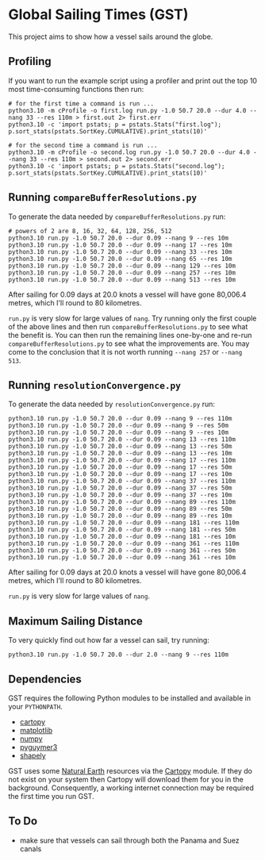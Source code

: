 # Global Sailing Times (GST)

This project aims to show how a vessel sails around the globe.

## Profiling

If you want to run the example script using a profiler and print out the top 10 most time-consuming functions then run:

```
# for the first time a command is run ...
python3.10 -m cProfile -o first.log run.py -1.0 50.7 20.0 --dur 4.0 --nang 33 --res 110m > first.out 2> first.err
python3.10 -c 'import pstats; p = pstats.Stats("first.log"); p.sort_stats(pstats.SortKey.CUMULATIVE).print_stats(10)'

# for the second time a command is run ...
python3.10 -m cProfile -o second.log run.py -1.0 50.7 20.0 --dur 4.0 --nang 33 --res 110m > second.out 2> second.err
python3.10 -c 'import pstats; p = pstats.Stats("second.log"); p.sort_stats(pstats.SortKey.CUMULATIVE).print_stats(10)'
```

## Running `compareBufferResolutions.py`

To generate the data needed by `compareBufferResolutions.py` run:

```
# powers of 2 are 8, 16, 32, 64, 128, 256, 512
python3.10 run.py -1.0 50.7 20.0 --dur 0.09 --nang 9 --res 10m
python3.10 run.py -1.0 50.7 20.0 --dur 0.09 --nang 17 --res 10m
python3.10 run.py -1.0 50.7 20.0 --dur 0.09 --nang 33 --res 10m
python3.10 run.py -1.0 50.7 20.0 --dur 0.09 --nang 65 --res 10m
python3.10 run.py -1.0 50.7 20.0 --dur 0.09 --nang 129 --res 10m
python3.10 run.py -1.0 50.7 20.0 --dur 0.09 --nang 257 --res 10m
python3.10 run.py -1.0 50.7 20.0 --dur 0.09 --nang 513 --res 10m
```

After sailing for 0.09 days at 20.0 knots a vessel will have gone 80,006.4 metres, which I'll round to 80 kilometres.

`run.py` is very slow for large values of `nang`. Try running only the first couple of the above lines and then run `compareBufferResolutions.py` to see what the benefit is. You can then run the remaining lines one-by-one and re-run `compareBufferResolutions.py` to see what the improvements are. You may come to the conclusion that it is not worth running `--nang 257` or `--nang 513`.

## Running `resolutionConvergence.py`

To generate the data needed by `resolutionConvergence.py` run:

```
python3.10 run.py -1.0 50.7 20.0 --dur 0.09 --nang 9 --res 110m
python3.10 run.py -1.0 50.7 20.0 --dur 0.09 --nang 9 --res 50m
python3.10 run.py -1.0 50.7 20.0 --dur 0.09 --nang 9 --res 10m
python3.10 run.py -1.0 50.7 20.0 --dur 0.09 --nang 13 --res 110m
python3.10 run.py -1.0 50.7 20.0 --dur 0.09 --nang 13 --res 50m
python3.10 run.py -1.0 50.7 20.0 --dur 0.09 --nang 13 --res 10m
python3.10 run.py -1.0 50.7 20.0 --dur 0.09 --nang 17 --res 110m
python3.10 run.py -1.0 50.7 20.0 --dur 0.09 --nang 17 --res 50m
python3.10 run.py -1.0 50.7 20.0 --dur 0.09 --nang 17 --res 10m
python3.10 run.py -1.0 50.7 20.0 --dur 0.09 --nang 37 --res 110m
python3.10 run.py -1.0 50.7 20.0 --dur 0.09 --nang 37 --res 50m
python3.10 run.py -1.0 50.7 20.0 --dur 0.09 --nang 37 --res 10m
python3.10 run.py -1.0 50.7 20.0 --dur 0.09 --nang 89 --res 110m
python3.10 run.py -1.0 50.7 20.0 --dur 0.09 --nang 89 --res 50m
python3.10 run.py -1.0 50.7 20.0 --dur 0.09 --nang 89 --res 10m
python3.10 run.py -1.0 50.7 20.0 --dur 0.09 --nang 181 --res 110m
python3.10 run.py -1.0 50.7 20.0 --dur 0.09 --nang 181 --res 50m
python3.10 run.py -1.0 50.7 20.0 --dur 0.09 --nang 181 --res 10m
python3.10 run.py -1.0 50.7 20.0 --dur 0.09 --nang 361 --res 110m
python3.10 run.py -1.0 50.7 20.0 --dur 0.09 --nang 361 --res 50m
python3.10 run.py -1.0 50.7 20.0 --dur 0.09 --nang 361 --res 10m
```

After sailing for 0.09 days at 20.0 knots a vessel will have gone 80,006.4 metres, which I'll round to 80 kilometres.

`run.py` is very slow for large values of `nang`.

## Maximum Sailing Distance

To very quickly find out how far a vessel can sail, try running:

```
python3.10 run.py -1.0 50.7 20.0 --dur 2.0 --nang 9 --res 110m
```

## Dependencies

GST requires the following Python modules to be installed and available in your `PYTHONPATH`.

* [cartopy](https://pypi.org/project/Cartopy/)
* [matplotlib](https://pypi.org/project/matplotlib/)
* [numpy](https://pypi.org/project/numpy/)
* [pyguymer3](https://github.com/Guymer/PyGuymer3)
* [shapely](https://pypi.org/project/Shapely/)

GST uses some [Natural Earth](https://www.naturalearthdata.com/) resources via the [Cartopy](https://scitools.org.uk/cartopy/docs/latest/) module. If they do not exist on your system then Cartopy will download them for you in the background. Consequently, a working internet connection may be required the first time you run GST.

## To Do

* make sure that vessels can sail through both the Panama and Suez canals
